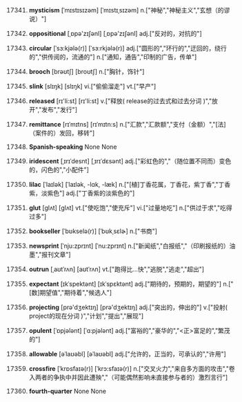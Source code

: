 17341. **mysticism**
[ˈmɪstɪsɪzəm]  [ˈmɪstɪˌsɪzəm]
n.["神秘","神秘主义","玄想（的谬说）"]  

17342. **oppositional**
[ˌɒpə'zɪʃənl]  [ˌɒpə'zɪʃənl]
adj.["反对的，对抗的"]  

17343. **circular**
[ˈsɜ:kjələ(r)]  [ˈsɜ:rkjələ(r)]
adj.["圆形的","环行的","迂回的，绕行的","供传阅的，流通的"]  n.["通知，通告","印制的广告，传单"]  

17344. **brooch**
[brəʊtʃ]  [broʊtʃ]
n.["胸针，饰针"]  

17345. **slink**
[slɪŋk]  [slɪŋk]
vi.["偷偷溜走"]  vt.["早产"]  

17346. **released**
[rɪ'li:st]  [rɪ'li:st]
v.["释放( release的过去式和过去分词 )","放开","发布","发行"]  

17347. **remittance**
[rɪˈmɪtns]  [rɪˈmɪtn:s]
n.["汇款","汇款额","支付（金额）","[法]（案件的）发回，移转"]  

17348. **Spanish-speaking**
None
None

17349. **iridescent**
[ˌɪrɪˈdesnt]  [ˌɪrɪˈdɛsənt]
adj.["彩虹色的","（随位置不同而）变色的，闪色的","小配件"]  

17350. **lilac**
[ˈlaɪlək]  [ˈlaɪlək, -lɑk, -læk]
n.["[植]丁香花属，丁香花，紫丁香","丁香紫，淡紫色"]  adj.["丁香紫的淡紫色的"]  

17351. **glut**
[glʌt]  [ɡlʌt]
vt.["使吃饱","使充斥"]  vi.["过量地吃"]  n.["供过于求","吃得过多"]  

17352. **bookseller**
[ˈbʊkselə(r)]  [ˈbʊkˌsɛlɚ]
n.["书商"]  

17353. **newsprint**
[ˈnju:zprɪnt]  [ˈnu:zprɪnt]
n.["新闻纸","白报纸","（印刷报纸的）油墨","报刊文章"]  

17354. **outrun**
[ˌaʊtˈrʌn]  [aʊtˈrʌn]
vt.["跑得比…快","逃脱","逃走","超出"]  

17355. **expectant**
[ɪkˈspektənt]  [ɪkˈspɛktənt]
adj.["期待的，预期的，期望的"]  n.["[数]期望值","期待着","候选人"]  

17356. **projecting**
[prə'dʒektɪŋ]  [prə'dʒektɪŋ]
adj.["突出的，伸出的"]  v.["投射( project的现在分词 )","计划","提出","展现"]  

17357. **opulent**
[ˈɒpjələnt]  [ˈɑ:pjələnt]
adj.["富裕的","豪华的","<正>富足的","繁茂的"]  

17358. **allowable**
[əˈlaʊəbl]  [əˈlaʊəbl]
adj.["允许的，正当的，可承认的","许用"]  

17359. **crossfire**
[ˈkrɒsfaɪə(r)]  [ˈkrɔ:sfaɪə(r)]
n.["交叉火力","来自多方面的攻击","卷入两者的争执中并因此遭殃","（可能偶然影响未直接参与者的）激烈言行"]  

17360. **fourth-quarter**
None
None

